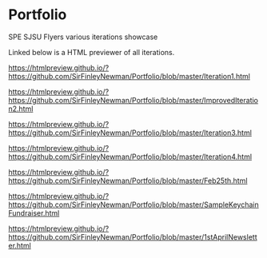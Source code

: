 # Portfolio
SPE SJSU Flyers various iterations showcase 

Linked below is a HTML previewer of all iterations.

https://htmlpreview.github.io/?https://github.com/SirFinleyNewman/Portfolio/blob/master/Iteration1.html

https://htmlpreview.github.io/?https://github.com/SirFinleyNewman/Portfolio/blob/master/ImprovedIteration2.html

https://htmlpreview.github.io/?https://github.com/SirFinleyNewman/Portfolio/blob/master/Iteration3.html

https://htmlpreview.github.io/?https://github.com/SirFinleyNewman/Portfolio/blob/master/Iteration4.html

https://htmlpreview.github.io/?https://github.com/SirFinleyNewman/Portfolio/blob/master/Feb25th.html

https://htmlpreview.github.io/?https://github.com/SirFinleyNewman/Portfolio/blob/master/SampleKeychainFundraiser.html

https://htmlpreview.github.io/?https://github.com/SirFinleyNewman/Portfolio/blob/master/1stAprilNewsletter.html
